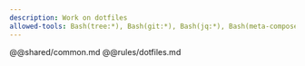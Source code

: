 ```yaml
---
description: Work on dotfiles
allowed-tools: Bash(tree:*), Bash(git:*), Bash(jq:*), Bash(meta-composer:*)
---
```

@@shared/common.md
@@rules/dotfiles.md

